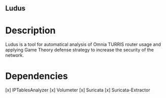 ## Ludus

# Description
Ludus is a tool for automatical analysis of Omnia TURRIS router usage and applying Game Theory defense strategy to increase the security of the network.

# Dependencies
[x] IPTablesAnalyzer
[x] Volumeter
[x] Suricata
[x] Suricata-Extractor
